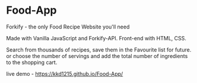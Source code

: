 # Food-App

Forkify - the only Food Recipe Website you'll need

Made with Vanilla JavaScript and Forkify-API.
Front-end with HTML, CSS.

Search from thousands of recipes, save them in the Favourite list for future.
or choose the number of servings and add the total number of ingredients to the shopping cart.

live demo - https://kkd1215.github.io/Food-App/
